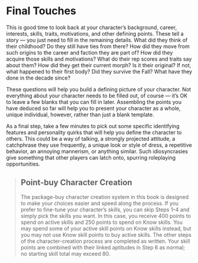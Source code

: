# Final Touches

This is good time to look back at your character’s background, career, interests, skills, traits, motivations, and other defining points. These tell a story — you just need to fill in the remaining details. What did they think of their childhood? Do they still have ties from there? How did they move from such origins to the career and faction they are part of? How did they acquire those skills and motivations? What do their rep scores and traits say about them? How did they get their current morph? Is it their original? If not, what happened to their first body? Did they survive the Fall? What have they done in the decade since?

These questions will help you build a defining picture of your character. Not everything about your character needs to be filled out, of course — it’s OK to leave a few blanks that you can fill in later. Assembling the points you have deduced so far will help you to present your character as a whole, unique individual, however, rather than just a blank template.

As a final step, take a few minutes to pick out some specific identifying features and personality quirks that will help you define the character to others. This could be a way of talking, a strongly projected attitude, a catchphrase they use frequently, a unique look or style of dress, a repetitive behavior, an annoying mannerism, or anything similar. Such idiosyncrasies give something that other players can latch onto, spurring roleplaying opportunities.

<blockquote>

## Point-buy Character Creation

The package-buy character creation system in this book is designed to make your choices easier and speed along the process. If you prefer to fine-tune your character’s skills, you can skip Steps 1–4 and simply pick the skills you want. In this case, you receive 400 points to spend on active skills and 250 points to spend on Know skills. You may spend some of your active skill points on Know skills instead, but you may not use Know skill points to buy active skills. The other steps of the character-creation process are completed as written. Your skill points are combined with their linked aptitudes in Step 6 as normal; no starting skill total may exceed 80.

</blockquote>
